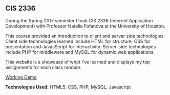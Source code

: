 ## CIS 2336
During the Spring 2017 semester I took CIS 2336 (Internet Application Development) with Professor Natalia Fofanova at the University of Houston.

This course provided an introduction to client and server side technologies. Client side technologies learned include HTML for structure, CSS for presentation and JavasScript for interactivity. Server-side technologies include PHP for middleware and MySQL for dynamic web applications.

This website is a showcase of what I've learned and displays my top assignments for each class module. 

[Working Demo](https://ealdana.com/projects/cis2336/)

**Technologies Used:** HTML5, CSS, PHP, MySQL, Javascript